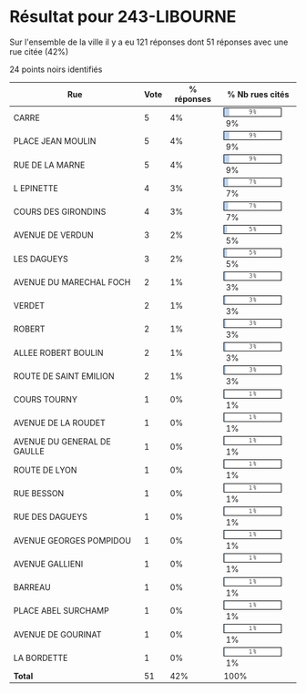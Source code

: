 # Résultat pour 243-LIBOURNE

Sur l'ensemble de la ville il y a eu 121 réponses dont 51 réponses avec une rue citée (42%)

24 points noirs identifiés

| Rue | Vote | % réponses | % Nb rues cités|
|-----|------|------------|----------------|
| CARRE | 5 | 4% | <img src="../../img/bar_9.gif" />&nbsp;9%|
| PLACE JEAN MOULIN | 5 | 4% | <img src="../../img/bar_9.gif" />&nbsp;9%|
| RUE DE LA MARNE | 5 | 4% | <img src="../../img/bar_9.gif" />&nbsp;9%|
| L EPINETTE | 4 | 3% | <img src="../../img/bar_7.gif" />&nbsp;7%|
| COURS DES GIRONDINS | 4 | 3% | <img src="../../img/bar_7.gif" />&nbsp;7%|
| AVENUE DE VERDUN | 3 | 2% | <img src="../../img/bar_5.gif" />&nbsp;5%|
| LES DAGUEYS | 3 | 2% | <img src="../../img/bar_5.gif" />&nbsp;5%|
| AVENUE DU MARECHAL FOCH | 2 | 1% | <img src="../../img/bar_3.gif" />&nbsp;3%|
| VERDET | 2 | 1% | <img src="../../img/bar_3.gif" />&nbsp;3%|
| ROBERT | 2 | 1% | <img src="../../img/bar_3.gif" />&nbsp;3%|
| ALLEE ROBERT BOULIN | 2 | 1% | <img src="../../img/bar_3.gif" />&nbsp;3%|
| ROUTE DE SAINT EMILION | 2 | 1% | <img src="../../img/bar_3.gif" />&nbsp;3%|
| COURS TOURNY | 1 | 0% | <img src="../../img/bar_1.gif" />&nbsp;1%|
| AVENUE DE LA ROUDET | 1 | 0% | <img src="../../img/bar_1.gif" />&nbsp;1%|
| AVENUE DU GENERAL DE GAULLE | 1 | 0% | <img src="../../img/bar_1.gif" />&nbsp;1%|
| ROUTE DE LYON | 1 | 0% | <img src="../../img/bar_1.gif" />&nbsp;1%|
| RUE BESSON | 1 | 0% | <img src="../../img/bar_1.gif" />&nbsp;1%|
| RUE DES DAGUEYS | 1 | 0% | <img src="../../img/bar_1.gif" />&nbsp;1%|
| AVENUE GEORGES POMPIDOU | 1 | 0% | <img src="../../img/bar_1.gif" />&nbsp;1%|
| AVENUE GALLIENI | 1 | 0% | <img src="../../img/bar_1.gif" />&nbsp;1%|
| BARREAU | 1 | 0% | <img src="../../img/bar_1.gif" />&nbsp;1%|
| PLACE ABEL SURCHAMP | 1 | 0% | <img src="../../img/bar_1.gif" />&nbsp;1%|
| AVENUE DE GOURINAT | 1 | 0% | <img src="../../img/bar_1.gif" />&nbsp;1%|
| LA BORDETTE | 1 | 0% | <img src="../../img/bar_1.gif" />&nbsp;1%|
| **Total** | 51 | 42% | 100%|
